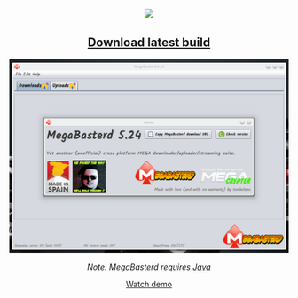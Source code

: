 <p align="center"><img src="https://raw.githubusercontent.com/tonikelope/megabasterd/master/src/main/resources/images/mbasterd_logo_git.png"></p>
<h2 align="center"><a href="https://github.com/tonikelope/megabasterd/releases/latest" target="_blank"><b>Download latest build</b></a></h2>

![Screnshot](/src/main/resources/images/mbasterd_screen.png)

<p align="center"><i>Note: MegaBasterd requires <a href="https://java.com" target="_blank">Java</a></i></p>

<p align="center"><a href="https://youtu.be/5TkBXT7osQI">Watch demo</a></p>
